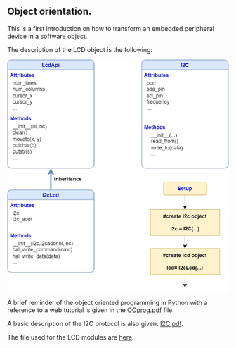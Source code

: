 ## Object orientation.

This is a first introduction on how to transform an embedded peripheral device in a software object.

The description of the LCD object is the following:

![](lcd_oo.jpg)

A brief reminder of the object oriented programming in Python with a reference to a web tutorial is given in the [OOprog.pdf](OOprog.pdf) file.

A basic description of the I2C protocol is also given: [I2C.pdf](I2C.pdf).

The file used for the LCD modules are [here](https://github.com/pcamus/Educational-boards/tree/main/Pico_therm/software).
